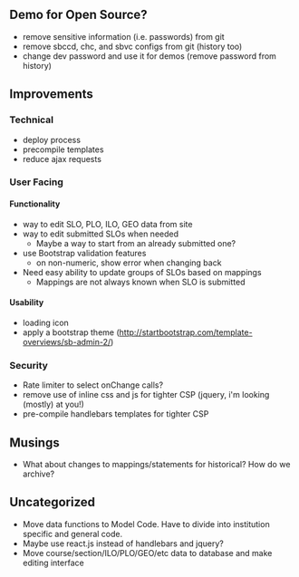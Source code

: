 ## Demo for Open Source?
- remove sensitive information (i.e. passwords) from git
- remove sbccd, chc, and sbvc configs from git (history too)
- change dev password and use it for demos (remove password from history)

## Improvements
### Technical
- deploy process
- precompile templates
- reduce ajax requests

### User Facing
#### Functionality
- way to edit SLO, PLO, ILO, GEO data from site
- way to edit submitted SLOs when needed
    - Maybe a way to start from an already submitted one?
- use Bootstrap validation features
    - on non-numeric, show error when changing back
- Need easy ability to update groups of SLOs based on mappings
    - Mappings are not always known when SLO is submitted
    
#### Usability
- loading icon
- apply a bootstrap theme (http://startbootstrap.com/template-overviews/sb-admin-2/)

### Security
- Rate limiter to select onChange calls?
- remove use of inline css and js for tighter CSP (jquery, i'm looking (mostly) at you!)
- pre-compile handlebars templates for tighter CSP

## Musings
- What about changes to mappings/statements for historical? How do we archive?

## Uncategorized
- Move data functions to Model Code. Have to divide into institution specific and general code.
- Maybe use react.js instead of handlebars and jquery?
- Move course/section/ILO/PLO/GEO/etc data to database and make editing interface